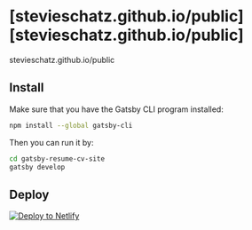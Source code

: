# [stevieschatz.github.io/public][stevieschatz.github.io/public]

stevieschatz.github.io/public

## Install

Make sure that you have the Gatsby CLI program installed:
```sh
npm install --global gatsby-cli
```

Then you can run it by:
```sh
cd gatsby-resume-cv-site
gatsby develop
```

## Deploy

[![Deploy to Netlify](https://www.netlify.com/img/deploy/button.svg)](https://app.netlify.com/start/deploy?repository=https://github.com/stevieschatz/stevieschatz.github.io)
